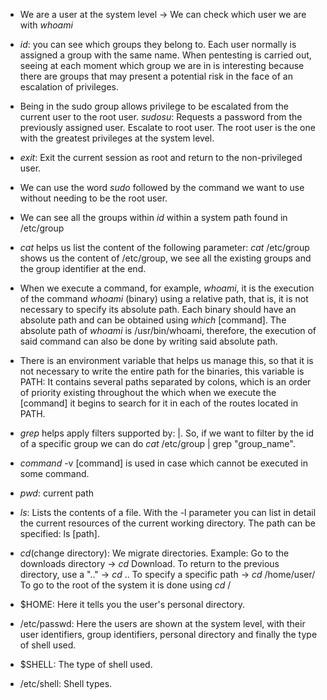 * We are a user at the system level -> We can check which user we are with $whoami$

* $id:$ you can see which groups they belong to. Each user normally is assigned a group with the same name. When pentesting is carried out, seeing at each moment which group we are in is interesting because there are groups that may present a potential risk in the face of an escalation of privileges.

* Being in the sudo group allows privilege to be escalated from the current user to the root user.
$sudo su$: Requests a password from the previously assigned user. Escalate to root user. The root user is the one with the greatest privileges at the system level.

* $exit$: Exit the current session as root and return to the non-privileged user.

* We can use the word $sudo$ followed by the command we want to use without needing to be the root user.

* We can see all the groups within $id$ within a system path found in /etc/group

* $cat$ helps us list the content of the following parameter: $cat$ /etc/group shows us the content of /etc/group, we see all the existing groups and the group identifier at the end.

* When we execute a command, for example, $whoami$, it is the execution of the command $whoami$ (binary) using a relative path, that is, it is not necessary to specify its absolute path. Each binary should have an absolute path and can be obtained using $which$ [command]. The absolute path of $whoami$ is /usr/bin/whoami, therefore, the execution of said command can also be done by writing said absolute path.

* There is an environment variable that helps us manage this, so that it is not necessary to write the entire path for the binaries, this variable is PATH: It contains several paths separated by colons, which is an order of priority existing throughout the which when we execute the [command] it begins to search for it in each of the routes located in PATH.

* $grep$ helps apply filters supported by: |. So, if we want to filter by the id of a specific group we can do $cat$ /etc/group | grep "group_name".

* $command$ -v [command] is used in case which cannot be executed in some command.

* $pwd$: current path

* $ls$: Lists the contents of a file. With the -l parameter you can list in detail the current resources of the current working directory. The path can be specified: ls [path].

* $cd$(change directory): We migrate directories. Example: Go to the downloads directory -> $cd$ Download. To return to the previous directory, use a ".." -> $cd$ ..
To specify a specific path -> $cd$ /home/user/
To go to the root of the system it is done using $cd$ /

* $HOME: Here it tells you the user's personal directory.

* /etc/passwd: Here the users are shown at the system level, with their user identifiers, group identifiers, personal directory and finally the type of shell used.

* $SHELL: The type of shell used.

* /etc/shell: Shell types.

